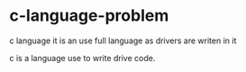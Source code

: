 # c-language-problem
c language
it is an use full language as drivers are writen in it

c is a language use to write drive code.
